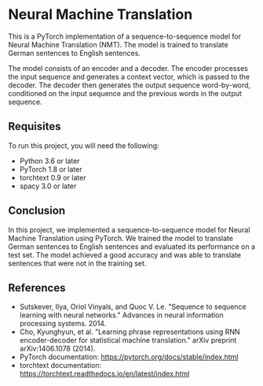 
# Neural Machine Translation

This is a PyTorch implementation of a sequence-to-sequence model for Neural Machine Translation (NMT). The model is trained to translate German sentences to English sentences.

The model consists of an encoder and a decoder. The encoder processes the input sequence and generates a context vector, which is passed to the decoder. The decoder then generates the output sequence word-by-word, conditioned on the input sequence and the previous words in the output sequence.

## Requisites

To run this project, you will need the following:

- Python 3.6 or later
- PyTorch 1.8 or later
- torchtext 0.9 or later
- spacy 3.0 or later

## Conclusion

In this project, we implemented a sequence-to-sequence model for Neural Machine Translation using PyTorch. We trained the model to translate German sentences to English sentences and evaluated its performance on a test set. The model achieved a good accuracy and was able to translate sentences that were not in the training set.

## References

- Sutskever, Ilya, Oriol Vinyals, and Quoc V. Le. "Sequence to sequence learning with neural networks." Advances in neural information processing systems. 2014.
- Cho, Kyunghyun, et al. "Learning phrase representations using RNN encoder-decoder for statistical machine translation." arXiv preprint arXiv:1406.1078 (2014).
- PyTorch documentation: https://pytorch.org/docs/stable/index.html
- torchtext documentation: https://torchtext.readthedocs.io/en/latest/index.html
